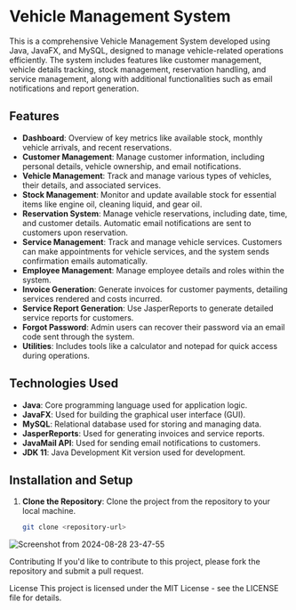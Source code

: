 # Vehicle Management System

This is a comprehensive Vehicle Management System developed using Java, JavaFX, and MySQL, designed to manage vehicle-related operations efficiently. The system includes features like customer management, vehicle details tracking, stock management, reservation handling, and service management, along with additional functionalities such as email notifications and report generation.

## Features

- **Dashboard**: Overview of key metrics like available stock, monthly vehicle arrivals, and recent reservations.
- **Customer Management**: Manage customer information, including personal details, vehicle ownership, and email notifications.
- **Vehicle Management**: Track and manage various types of vehicles, their details, and associated services.
- **Stock Management**: Monitor and update available stock for essential items like engine oil, cleaning liquid, and gear oil.
- **Reservation System**: Manage vehicle reservations, including date, time, and customer details. Automatic email notifications are sent to customers upon reservation.
- **Service Management**: Track and manage vehicle services. Customers can make appointments for vehicle services, and the system sends confirmation emails automatically.
- **Employee Management**: Manage employee details and roles within the system.
- **Invoice Generation**: Generate invoices for customer payments, detailing services rendered and costs incurred.
- **Service Report Generation**: Use JasperReports to generate detailed service reports for customers.
- **Forgot Password**: Admin users can recover their password via an email code sent through the system.
- **Utilities**: Includes tools like a calculator and notepad for quick access during operations.

## Technologies Used

- **Java**: Core programming language used for application logic.
- **JavaFX**: Used for building the graphical user interface (GUI).
- **MySQL**: Relational database used for storing and managing data.
- **JasperReports**: Used for generating invoices and service reports.
- **JavaMail API**: Used for sending email notifications to customers.
- **JDK 11**: Java Development Kit version used for development.

## Installation and Setup

1. **Clone the Repository**: Clone the project from the repository to your local machine.
   ```bash
   git clone <repository-url>

![Screenshot from 2024-08-28 23-47-55](https://github.com/user-attachments/assets/e69cfd07-a737-41c7-8219-fdcd1398fbe2)



Contributing
If you'd like to contribute to this project, please fork the repository and submit a pull request.

License
This project is licensed under the MIT License - see the LICENSE file for details.

